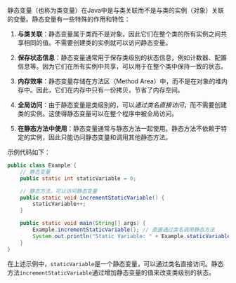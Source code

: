 静态变量（也称为类变量）在Java中是与类关联而不是与类的实例（对象）关联的变量。静态变量有一些特殊的作用和特性：

1. **与类关联**：静态变量属于类而不是对象，因此它们在整个类的所有实例之间共享相同的值。不需要创建类的实例就可以访问静态变量。

2. **保存状态信息**：静态变量通常用于保存类级别的状态信息，例如计数器、配置信息等。因为它们在所有实例中共享，可以用于在整个类中保持一致的状态。

3. **内存效率**：静态变量存储在方法区（Method Area）中，而不是在对象的堆内存中。因此，它们在内存中只有一份拷贝，节省了内存空间。

4. **全局访问**：由于静态变量是类级别的，可以*通过类名直接访问*，而不需要创建类的实例。这使得静态变量可以在整个程序中被全局访问。

5. **在静态方法中使用**：静态变量通常与静态方法一起使用。静态方法不依赖于特定的实例，因此只能访问静态变量和调用其他静态方法。

示例代码如下：

```java
public class Example {
    // 静态变量
    public static int staticVariable = 0;

    // 静态方法，可以访问静态变量
    public static void incrementStaticVariable() {
        staticVariable++;
    }

    public static void main(String[] args) {
        Example.incrementStaticVariable(); // 直接通过类名调用静态方法
        System.out.println("Static Variable: " + Example.staticVariable);
    }
}
```

在上述示例中，`staticVariable`是一个静态变量，可以通过类名直接访问。静态方法`incrementStaticVariable`通过增加静态变量的值来改变类级别的状态。